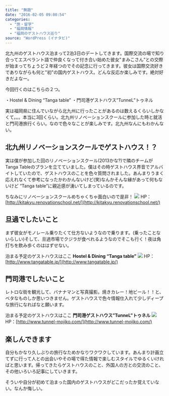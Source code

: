 ```yaml
---
title: "無題"
date: "2016-02-05 09:00:54"
categories:
  - "旅・留学"
  - "福岡情報"
  - "福岡のゲストハウス巡り"
source: "WordPress (イナタビ)"
---
```


北九州のゲストハウス泊まって2泊3日のデートしてきます。国際交流の場で知り合ってエスペラント語で仲良くなって付き合い始めた彼女"まみこさん"との交際が始まってちょうど２年経つのでその記念に行ってきます。彼女は国際交流好きでありながらも何と"初"の国内ゲストハウス。どんな反応か楽しみです。絶対好きだよなー。

今回行くのはこちらの２つ。

・Hostel & Dining “Tanga table”
・門司港ゲストハウス”TunneL”トゥネル

実は福岡県に住んでいながら北九州に行ったことがあるのは数えるくらいしかなくて。。。本当に3回くらい。北九州リノベーションスクールに参加した時と就活と門司港旅行くらい。なので色々なことが楽しみです。北九州なんにもわかんない。

## 北九州リノベーションスクールでゲストハウス！？
実は僕が参加した回のリノベーションスクール(2013かな?)で隣のチームがTanga Tableのプランを立てていました。僕はその時ゲストハウス界音でアルバイトしていたので、ゲストハウスのことを色々質問されました。あんまりうまく応えれなくて参考になったかわかんないけど(笑)なんかそんな縁があって何もないけど “Tanga table”に親近感が湧いてしまっているのです。

ちなみにリノベーションスクールめちゃくちゃ面白いので是非！
![](https://masayamuko.com/wp/wp-content/uploads/2016/02/site-id.jpg)
HP：[http://kitakyu.renovationschool.net/](http://kitakyu.renovationschool.net/)

## 旦過でしたいこと

まず彼女がモノレール乗りたくて仕方ないようなので乗ります。(乗ったことないらしい)そして、旦過市場でクジラが食べれるようなのでそこも行く！夜は角打ちを飲み歩くのははずせない。

泊まる予定のゲストハウスはここ
**Hostel & Dining “Tanga table”**
![](https://masayamuko.com/wp/wp-content/uploads/2016/01/tangatable.jpg)
HP：[http://www.tangatable.jp/](http://www.tangatable.jp/)

## 門司港でしたいこと

レトロな街を観光して、バナナマンと写真撮影。焼きカレー！地ビール！！と、ベタなものしか思いつきません。ゲストハウスで色々情報仕入れて少しディープな旅行になればなと願います。

泊まる予定のゲストハウスはここ
**門司港ゲストハウス”TunneL”トゥネル**
![](https://masayamuko.com/wp/wp-content/uploads/2016/01/tunnel.jpg)
HP：[http://www.tunnel-mojiko.com/](http://www.tunnel-mojiko.com/)
## 楽しんできます

自分もかなり久しぶりの旅行なためかなりワクワクしています。あんまり計画立てずに行って人との出会いやその場で得た情報で楽しむスタイルでゆるくいければと思います。帰ってきたらゲストハウスのこと、外国人の方との交流のこと、その他いろいろ記事にしていきます。

そういや自分が初めて泊まった国内のゲストハウスがどこだったか覚えていない。なんか悔しい。